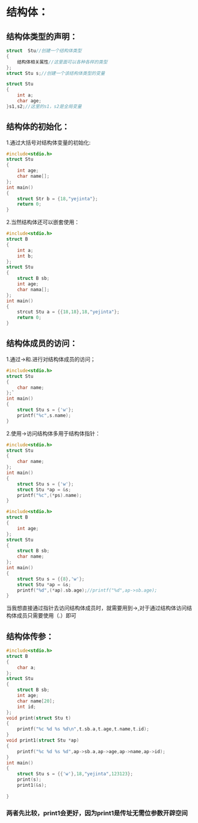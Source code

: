 # 结构体：

## 结构体类型的声明：

```c
struct  Stu//创建一个结构体类型
{
	结构体相关属性//这里面可以各种各样的类型
};
struct Stu s;//创建一个该结构体类型的变量
```

```c
struct Stu
{
	int a;
	char age;
}s1,s2;//这里的s1，s2是全局变量
```



## 结构体的初始化：

1.通过大括号对结构体变量的初始化:

```c
#include<stdio.h>
struct Stu
{
	int age;
	char name[];
};
int main()
{
	struct Str b = {18,"yejinta"};
	return 0;
}
```

2.当然结构体还可以嵌套使用：

```c
#include<stdio.h>
struct B
{
	int a;
	int b;
};
struct Stu
{
	struct B sb;
	int age;
	char nama[];
};
int main()
{
	strcut Stu a = {{18,18},18,"yejinta"};
	return 0;
}
```

## 结构体成员的访问：

1.通过->和.进行对结构体成员的访问；

```c
#include<stdio.h>
struct Stu
{
	char name;
};`
int main()
{
	struct Stu s = {'w'};
	printf("%c",s.name);
}
```

2.使用->访问结构体多用于结构体指针：

```c
#include<stdio.h>
struct Stu
{
	char name;
};
int main()
{
	struct Stu s = {'w'};
	struct Stu *ap = &s;
	printf("%c",(*ps).name);
}
```

```c
#include<stdio.h>
struct B
{
	int age;
};
struct Stu
{
	struct B sb;
	char name;
};
int main()
{
	struct Stu s = {{8},'w'};
	struct Stu *ap = &s;
	printf("%d",(*ap).sb.age);//printf("%d",ap->sb.age);
}
```

当我想直接通过指针去访问结构体成员时，就需要用到->,对于通过结构体访问结构体成员只需要使用（.）即可

## 结构体传参：

```c
#include<stdio.h>
struct B
{
	char a;
};
struct Stu
{
	struct B sb;
	int age;
	char name[20];
	int id;
};
void print(struct Stu t)
{
    printf("%c %d %s %d\n",t.sb.a,t.age,t.name,t.id);
}
void print1(struct Stu *ap)
{
	printf("%c %d %s %d",ap->sb.a,ap->age,ap->name,ap->id);
}
int main()
{
	struct Stu s = {{'w'},18,"yejinta",123123};
    print(s);
    print1(&s);
    
}
```

### 两者先比较，print1会更好，因为print1是传址无需位参数开辟空间